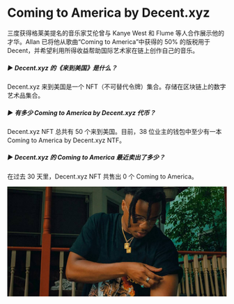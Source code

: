 # Coming to America by Decent.xyz

三度获得格莱美提名的音乐家艾伦曾与 Kanye West 和 Flume 等人合作展示他的才华。Allan 已将他从歌曲“Coming to America”中获得的 50% 的版税用于 Decent，并希望利用所得收益帮助国际艺术家在链上创作自己的音乐。

##### ▶ Decent.xyz 的《来到美国》是什么？

Decent.xyz 来到美国是一个 NFT（不可替代令牌）集合。存储在区块链上的数字艺术品集合。

##### ▶ 有多少 Coming to America by Decent.xyz 代币？

Decent.xyz NFT 总共有 50 个来到美国。目前，38 位业主的钱包中至少有一本 Coming to America by Decent.xyz NTF。

##### ▶ Decent.xyz 的 Coming to America 最近卖出了多少？

在过去 30 天里，Decent.xyz NFT 共售出 0 个 Coming to America。

![unnamed](unnamed.jpg)
